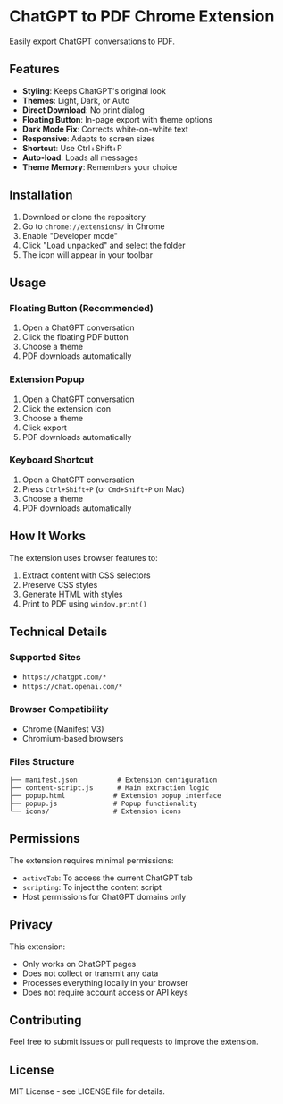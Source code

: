 # ChatGPT to PDF Chrome Extension

Easily export ChatGPT conversations to PDF.

## Features

- **Styling**: Keeps ChatGPT's original look
- **Themes**: Light, Dark, or Auto
- **Direct Download**: No print dialog
- **Floating Button**: In-page export with theme options
- **Dark Mode Fix**: Corrects white-on-white text
- **Responsive**: Adapts to screen sizes
- **Shortcut**: Use Ctrl+Shift+P
- **Auto-load**: Loads all messages
- **Theme Memory**: Remembers your choice

## Installation

1. Download or clone the repository
2. Go to `chrome://extensions/` in Chrome
3. Enable "Developer mode"
4. Click "Load unpacked" and select the folder
5. The icon will appear in your toolbar

## Usage

### Floating Button (Recommended)
1. Open a ChatGPT conversation
2. Click the floating PDF button
3. Choose a theme
4. PDF downloads automatically

### Extension Popup
1. Open a ChatGPT conversation
2. Click the extension icon
3. Choose a theme
4. Click export
5. PDF downloads automatically

### Keyboard Shortcut
1. Open a ChatGPT conversation
2. Press `Ctrl+Shift+P` (or `Cmd+Shift+P` on Mac)
3. Choose a theme
4. PDF downloads automatically

## How It Works

The extension uses browser features to:

1. Extract content with CSS selectors
2. Preserve CSS styles
3. Generate HTML with styles
4. Print to PDF using `window.print()`

## Technical Details

### Supported Sites
- `https://chatgpt.com/*`
- `https://chat.openai.com/*`

### Browser Compatibility
- Chrome (Manifest V3)
- Chromium-based browsers

### Files Structure
```
├── manifest.json          # Extension configuration
├── content-script.js      # Main extraction logic
├── popup.html            # Extension popup interface
├── popup.js              # Popup functionality
└── icons/                # Extension icons
```

## Permissions

The extension requires minimal permissions:
- `activeTab`: To access the current ChatGPT tab
- `scripting`: To inject the content script
- Host permissions for ChatGPT domains only


## Privacy

This extension:
- Only works on ChatGPT pages
- Does not collect or transmit any data
- Processes everything locally in your browser
- Does not require account access or API keys

## Contributing

Feel free to submit issues or pull requests to improve the extension.

## License

MIT License - see LICENSE file for details.

